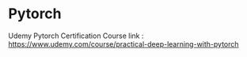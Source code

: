 # Pytorch
Udemy Pytorch Certification
Course link : https://www.udemy.com/course/practical-deep-learning-with-pytorch
